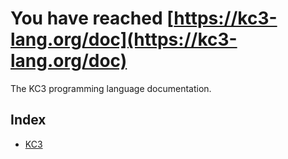 # You have reached [https://kc3-lang.org/doc](https://kc3-lang.org/doc)

The KC3 programming language documentation.


## Index
- [KC3](KC3/)
